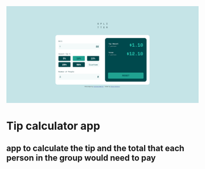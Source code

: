 ![](images/Screenshot%202022-07-03%20at%2011-38-29%20Frontend%20Mentor%20Tip%20calculator%20app.png)

# Tip calculator app

## app to calculate the tip and the total that each person in the group would need to pay
